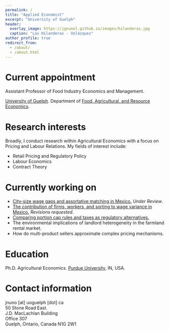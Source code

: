 ```yaml
---
permalink: /
title: "Applied Economist"
excerpt: "University of Guelph"
header:
  overlay_image: https://jgnunol.github.io/images/hilanderas.jpg
  caption: "Las Hilanderas - Velázquez"
author_profile: true
redirect_from: 
  - /about/
  - /about.html
---
```


Current appointment
======
<span style="font-size: 14px;">Assistant Professor of Food Industry Economics and Management. </span>

<span style="font-size: 14px;">[University of Guelph](https://www.uoguelph.ca/). Department of [Food, Agricultural, and Resource Economics](https://www.uoguelph.ca/fare/).</span>

Research interests
======
<span style="font-size: 14px;">Broadly, I conduct research within Agricultural Economics with a focus on Pricing and Labour Relations. My fields of interest include:</span>
* <span style="font-size: 14px;">Retail Pricing and Regulatory Policy</span>
* <span style="font-size: 14px;">Labour Economics</span>
* <span style="font-size: 14px;">Contract Theory</span>

Currently working on
======

* <span style="font-size: 14px;">[City-size wage gaps and assortative matching in Mexico.](https://jorgeperezperez.com/files/PerezMelendezNuno_AKMCitySize.pdf) _Under Review_.</span>
* <span style="font-size: 14px;">[The contribution of firms, workers, and sorting to wage variance in Mexico.](https://alianzaefi.com/download/the-contribution-of-workers-workplaces-and-sorting-to-wage-inequality-in-mexico/) _Revisions requested_.</span>
* <span style="font-size: 14px;">[Comparing portion cap rules and taxes as regulatory alternatives.](https://www.banxico.org.mx/publicaciones-y-prensa/documentos-de-investigacion-del-banco-de-mexico/%7BCC69ACEB-5595-C9BF-ED67-55A91C7E7BDD%7D.pdf)</span>
* <span style="font-size: 14px;">The environmental implications of landlord heterogeneity in the farmland rental market.</span>
* <span style="font-size: 14px;">How do multi-product sellers approximate complex pricing mechanisms.</span>

Education
======

<span style="font-size: 14px;">Ph.D. Agricultural Economics. [Purdue University](https://www.purdue.edu/), IN, USA.</span>
 
Contact information
======
<span style="font-size: 14px;">
jnuno [at] uoguelph [dot] ca <br/>
50 Stone Road East.<br/>
J.D. MacLachlan Building<br/>
Office 307<br/>
Guelph, Ontario, Canada N1G 2W1
</span>
